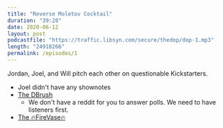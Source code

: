 ```yaml
---
title: "Reverse Molotov Cocktail"
duration: "39:28"
date: 2020-06-12
layout: post
podcastfile: "https://traffic.libsyn.com/secure/thedop/dop-1.mp3"
length: "24918266"
permalink: /episodes/1
---
```


Jordan, Joel, and Will pitch each other on questionable Kickstarters.

+ Joel didn't have any shownotes
+ [The DBrush](https://www.kickstarter.com/projects/dbrush/dbrush-the-durable-toothbrush)
  + We don't have a reddit for you to answer polls. We need to have listeners first.
+ [The 🔥FireVase🔥](https://www.kickstarter.com/projects/thefirevase/the-firevase?ref=discovery&term=Security)
